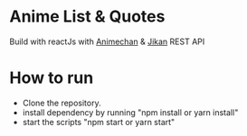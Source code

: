 # Anime List & Quotes 

Build with reactJs with <a href="https://animechan.xyz/">Animechan</a> & <a href="https://jikan.moe/">Jikan</a> REST API

# How to run
- Clone the repository.
- install dependency by running "npm install or yarn install"
- start the scripts "npm start or yarn start"
